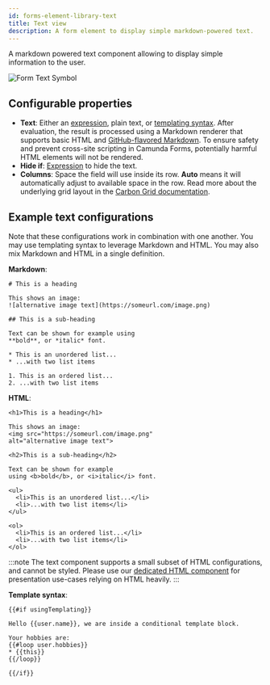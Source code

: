 ```yaml
---
id: forms-element-library-text
title: Text view
description: A form element to display simple markdown-powered text.
---
```


A markdown powered text component allowing to display simple information to the user.

![Form Text Symbol](/img/form-icons/form-text.svg)

## Configurable properties

- **Text**: Either an [expression](../../feel/language-guide/feel-expressions-introduction.md), plain text, or [templating syntax](../configuration/forms-config-templating-syntax.md). After evaluation, the result is processed using a Markdown renderer that supports basic HTML and [GitHub-flavored Markdown](https://github.com/adam-p/markdown-here/wiki/Markdown-Cheatsheet). To ensure safety and prevent cross-site scripting in Camunda Forms, potentially harmful HTML elements will not be rendered.
- **Hide if**: [Expression](../../feel/language-guide/feel-expressions-introduction.md) to hide the text.
- **Columns**: Space the field will use inside its row. **Auto** means it will automatically adjust to available space in the row. Read more about the underlying grid layout in the [Carbon Grid documentation](https://carbondesignsystem.com/guidelines/2x-grid/overview).

## Example text configurations

Note that these configurations work in combination with one another. You may use templating syntax to leverage Markdown and HTML. You may also mix Markdown and HTML in a single definition.

**Markdown**:

```
# This is a heading

This shows an image:
![alternative image text](https://someurl.com/image.png)

## This is a sub-heading

Text can be shown for example using
**bold**, or *italic* font.

* This is an unordered list...
* ...with two list items

1. This is an ordered list...
2. ...with two list items
```

**HTML**:

```
<h1>This is a heading</h1>

This shows an image:
<img src="https://someurl.com/image.png"
alt="alternative image text">

<h2>This is a sub-heading</h2>

Text can be shown for example
using <b>bold</b>, or <i>italic</i> font.

<ul>
  <li>This is an unordered list...</li>
  <li>...with two list items</li>
</ul>

<ol>
  <li>This is an ordered list...</li>
  <li>...with two list items</li>
</ol>
```

:::note
The text component supports a small subset of HTML configurations, and cannot be styled. Please use our [dedicated HTML component](./forms-element-library-html.md) for presentation use-cases relying on HTML heavily.
:::

**Template syntax**:

```
{{#if usingTemplating}}

Hello {{user.name}}, we are inside a conditional template block.

Your hobbies are:
{{#loop user.hobbies}}
* {{this}}
{{/loop}}

{{/if}}
```
